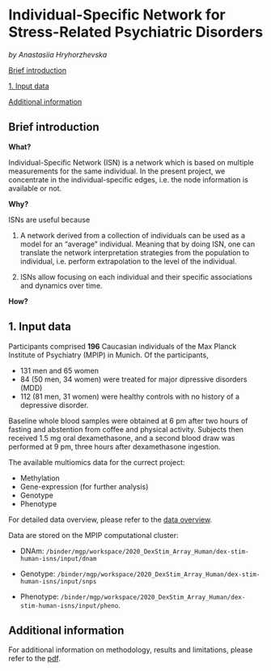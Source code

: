 # __Individual-Specific Network for Stress-Related Psychiatric Disorders__

_by Anastasiia Hryhorzhevska_

[Brief introduction](#brief-introduction)

[1. Input data](#1-input-data)

[Additional information](#additional-information)

## **Brief introduction**

**What?**

Individual-Specific Network (ISN) is a network which is based on multiple measurements for the same individual. In the present project, we concentrate in the individual-specific edges, i.e. the node information is available or not.  

**Why?**

ISNs are useful because 

1. A network derived from a collection of individuals can be used as a model for an “average” individual. Meaning that by doing ISN, one can translate the network interpretation strategies from the population to individual, i.e. perform extrapolation to the level of the individual. 

2. ISNs allow focusing on each individual and their specific associations and dynamics over time.

**How?**


## **1. Input data**

Participants comprised **196** Caucasian individuals of the Max Planck Institute of Psychiatry (MPIP) in Munich. Of the participants, 

+ 131 men and 65 women
+ 84 (50 men, 34 women) were treated for major dipressive disorders (MDD)
+ 112 (81 men, 31 women) were healthy controls with no history of a depressive disorder. 

Baseline whole blood samples were obtained at 6 pm after two hours of fasting and abstention from coffee and physical activity. Subjects then received 1.5 mg oral dexamethasone, and a second blood draw was performed at 9 pm, three hours after dexamethasone ingestion.

The available multiomics data for the currect project:

- Methylation
- Gene-expression (for further analysis)
- Genotype
- Phenotype 

For detailed data overview, please refer to the [data overview](https://github.com/ahryho/psychoGE/blob/master/code/integrative/data_overview/01_data_overview.html).

Data are stored on the MPIP computational cluster:

- DNAm: `/binder/mgp/workspace/2020_DexStim_Array_Human/dex-stim-human-isns/input/dnam`

- Genotype: `/binder/mgp/workspace/2020_DexStim_Array_Human/dex-stim-human-isns/input/snps`

- Phenotype: `/binder/mgp/workspace/2020_DexStim_Array_Human/dex-stim-human-isns/input/pheno`.

## Additional information

For additional information on methodology, results and limitations, please refer to the [pdf]().